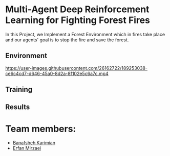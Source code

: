 # Multi-Agent Deep Reinforcement Learning for Fighting Forest Fires
In this Project, we Implement a Forest Environment which in fires take place and our agents' goal is to stop the fire and save the forest.

## Environment


https://user-images.githubusercontent.com/26162722/189253038-ce6c4cd7-d646-45a0-8d2a-8f102e5c6a7c.mp4



## Training

## Results


# Team members:
- [Banafsheh Karimian](https://github.com/BanafshehKarimian)
- [Erfan Mirzaei](https://github.com/erfunmirzaei)
